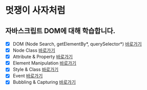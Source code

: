 # 멋쟁이 사자처럼
## 자바스크립트 DOM에 대해 학습합니다.

- [x] DOM (Node Search, getElementBy*, querySelector*) [바로가기](https://github.com/Majesty-jun/core_javascript/blob/02.dom/client/chapter/core/01.traversal.js)
- [x] Node Class [바로가기](https://github.com/Majesty-jun/core_javascript/blob/02.dom/client/chapter/core/02.nodeClass.js)
- [x] Attribute & Property [바로가기](https://github.com/Majesty-jun/core_javascript/blob/02.dom/client/chapter/core/03.attr.js)
- [x] Element Manipulation [바로가기](https://github.com/Majesty-jun/core_javascript/blob/02.dom/client/chapter/core/04.manipulation.js)
- [x] Style & Class [바로가기](https://github.com/Majesty-jun/core_javascript/blob/02.dom/client/chapter/core/05.styling.js)
- [x] Event [바로가기](https://github.com/Majesty-jun/core_javascript/blob/02.dom/client/chapter/core/06.event.js)
- [x] Bubbling & Capturing [바로가기](https://github.com/Majesty-jun/core_javascript/blob/02.dom/client/chapter/core/07.bubble.js)